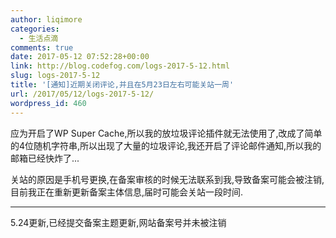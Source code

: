 ```yaml
---
author: liqimore
categories:
  - 生活点滴
comments: true
date: 2017-05-12 07:52:28+00:00
link: http://blog.codefog.com/logs-2017-5-12.html
slug: logs-2017-5-12
title: '[通知]近期关闭评论,并且在5月23日左右可能关站一周'
url: /2017/05/12/logs-2017-5-12/
wordpress_id: 460
---
```



应为开启了WP Super Cache,所以我的放垃圾评论插件就无法使用了,改成了简单的4位随机字符串,所以出现了大量的垃圾评论,我还开启了评论邮件通知,所以我的邮箱已经快炸了...

关站的原因是手机号更换,在备案审核的时候无法联系到我,导致备案可能会被注销,目前我正在重新更新备案主体信息,届时可能会关站一段时间.



* * *



5.24更新,已经提交备案主题更新,网站备案号并未被注销